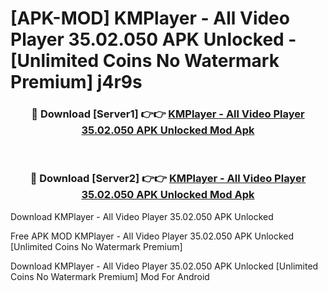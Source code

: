 # [APK-MOD] KMPlayer - All Video Player 35.02.050 APK Unlocked - [Unlimited Coins No Watermark Premium] j4r9s



<div align="center">
<h3>🔴 Download [Server1] 👉👉 <a href="https://momento.my/?title=KMPlayer_-_All_Video_Player_35.02.050_APK_Unlocked">KMPlayer - All Video Player 35.02.050 APK Unlocked Mod Apk</a></h3><br>

<h3>🔴 Download [Server2] 👉👉 <a href="https://momento.my/?title=KMPlayer_-_All_Video_Player_35.02.050_APK_Unlocked">KMPlayer - All Video Player 35.02.050 APK Unlocked Mod Apk</a></h3>
</div>



Download KMPlayer - All Video Player 35.02.050 APK Unlocked 

Free APK MOD KMPlayer - All Video Player 35.02.050 APK Unlocked [Unlimited Coins No Watermark Premium]

Download KMPlayer - All Video Player 35.02.050 APK Unlocked [Unlimited Coins No Watermark Premium] Mod For Android
